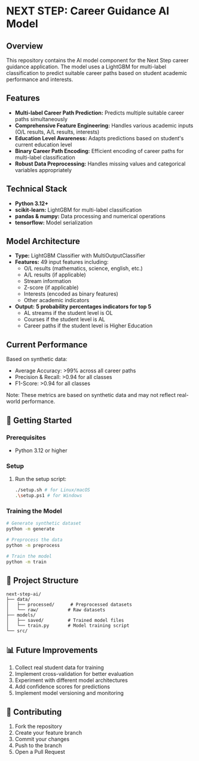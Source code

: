# NEXT STEP: Career Guidance AI Model

## Overview
This repository contains the AI model component for the Next Step career guidance application. The model uses a LightGBM for multi-label classification to predict suitable career paths based on student academic performance and interests.

## Features
- **Multi-label Career Path Prediction:** Predicts multiple suitable career paths simultaneously
- **Comprehensive Feature Engineering:** Handles various academic inputs (O/L results, A/L results, interests)
- **Education Level Awareness:** Adapts predictions based on student's current education level
- **Binary Career Path Encoding:** Efficient encoding of career paths for multi-label classification
- **Robust Data Preprocessing:** Handles missing values and categorical variables appropriately

## Technical Stack
- **Python 3.12+**
- **scikit-learn:** LightGBM for multi-label classification
- **pandas & numpy:** Data processing and numerical operations
- **tensorflow:** Model serialization

## Model Architecture
- **Type:** LightGBM Classifier with MultiOutputClassifier
- **Features:** 49 input features including:
  - O/L results (mathematics, science, english, etc.)
  - A/L results (if applicable)
  - Stream information
  - Z-score (if applicable)
  - Interests (encoded as binary features)
  - Other academic indicators
- **Output:**
    **5 probability percentages indicators for top 5**
    - AL streams if the student level is OL
    - Courses if the student level is AL
    - Career paths if the student level is Higher Education

## Current Performance
Based on synthetic data:
- Average Accuracy: >99% across all career paths
- Precision & Recall: >0.94 for all classes
- F1-Score: >0.94 for all classes

Note: These metrics are based on synthetic data and may not reflect real-world performance.

## 🚀 Getting Started

### Prerequisites
- Python 3.12 or higher

### Setup
1. Run the setup script:
   ```bash
   ./setup.sh # for Linux/macOS
   .\setup.ps1 # for Windows
   ```

### Training the Model
```bash
# Generate synthetic dataset
python -m generate

# Preprocess the data
python -m preprocess

# Train the model
python -m train
```

## 📁 Project Structure
```
next-step-ai/
├── data/
│   ├── processed/      # Preprocessed datasets
│   └── raw/           # Raw datasets
├── models/
│   ├── saved/         # Trained model files
│   └── train.py       # Model training script
└── src/
```

## 📊 Future Improvements
1. Collect real student data for training
2. Implement cross-validation for better evaluation
3. Experiment with different model architectures
4. Add confidence scores for predictions
5. Implement model versioning and monitoring

## 🤝 Contributing
1. Fork the repository
2. Create your feature branch
3. Commit your changes
4. Push to the branch
5. Open a Pull Request
